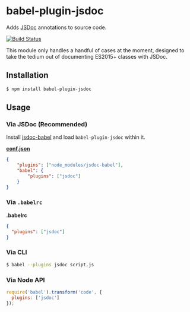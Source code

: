 # babel-plugin-jsdoc

Adds [JSDoc](https://github.com/jsdoc3/jsdoc) annotations to source code.

[![Build Status](https://travis-ci.org/motiz88/babel-plugin-jsdoc.svg)](https://travis-ci.org/motiz88/babel-plugin-jsdoc)

This module only handles a handful of cases at the moment, designed to take the tedium out of documenting ES2015+ classes with JSDoc.

## Installation

```sh
$ npm install babel-plugin-jsdoc
```

## Usage

### Via JSDoc (Recommended)

Install [jsdoc-babel](https://github.com/ctumolosus/jsdoc-babel) and load `babel-plugin-jsdoc` within it.

**[conf.json](http://usejsdoc.org/about-configuring-jsdoc.html)**

```json
{
    "plugins": ["node_modules/jsdoc-babel"],
    "babel": {
        "plugins": ["jsdoc"]
    }
}
```

### Via `.babelrc`

**.babelrc**

```json
{
  "plugins": ["jsdoc"]
}
```

### Via CLI

```sh
$ babel --plugins jsdoc script.js
```

### Via Node API

```javascript
require('babel').transform('code', {
  plugins: ['jsdoc']
});
```